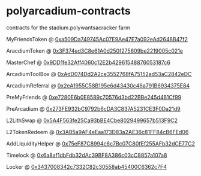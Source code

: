 # polyarcadium-contracts
contracts for the stadium.polywantsacracker farm

MyFriendsToken     @ [0xa509Da749745Ac07E9Ae47E7a092eAd2648B47f2](https://polygonscan.com/address/0xa509Da749745Ac07E9Ae47E7a092eAd2648B47f2)

AracdiumToken      @ [0x3F374ed3C8e61A0d250f275609be2219005c021e](https://polygonscan.com/address/0x3F374ed3C8e61A0d250f275609be2219005c021e)

MasterChef         @ [0x9DD1fe32Aff4060c12E2b42961548876053187c6](https://polygonscan.com/address/0x9DD1fe32Aff4060c12E2b42961548876053187c6)

ArcadiumToolBox    @ [0xAdD074Dd2A2ce3552768fA75152ad53aC2842eDC](https://polygonscan.com/address/0xAdD074Dd2A2ce3552768fA75152ad53aC2842eDC)

ArcadiumReferral   @ [0x2eA1955C58B195e6d43430c46a791B6934375E84](https://polygonscan.com/address/0x2eA1955C58B195e6d43430c46a791B6934375E84)

PreMyFriends       @ [0xe7280E6b0E8589c70576d3bd22BBe245d481Cf99](https://polygonscan.com/address/0xe7280E6b0E8589c70576d3bd22BBe245d481Cf99)

PreArcadium        @ [0x273FE932bC9792b6cDA3C837A5231CE3F0Da21d9](https://polygonscan.com/address/0x273FE932bC9792b6cDA3C837A5231CE3F0Da21d9)

L2LithSwap         @ [0x5A4F563fe25Ca93bBE4Cbe8029499657b513F9C2](https://polygonscan.com/address/0x5A4F563fe25Ca93bBE4Cbe8029499657b513F9C2)

L2TokenRedeem      @ [0x3AB5a9AF4eEaa173D83a2AE36c81FF84cB6FEd06](https://polygonscan.com/address/0x3AB5a9AF4eEaa173D83a2AE36c81FF84cB6FEd06)

AddLiquidityHelper @ [0x75eF87C8994c6c7Bc07C80fEf255AFb32dCE77C2](https://polygonscan.com/address/0x75eF87C8994c6c7Bc07C80fEf255AFb32dCE77C2)

Timelock           @ [0x6a8af1dbFdb32dAc39BF8A386c03cC8857a107a8](https://polygonscan.com/address/0x6a8af1dbFdb32dAc39BF8A386c03cC8857a107a8)

Locker             @ [ 0x3437008342c7332C82c30558ab45400C6362c7F4](https://polygonscan.com/address/0x3437008342c7332C82c30558ab45400C6362c7F4)

